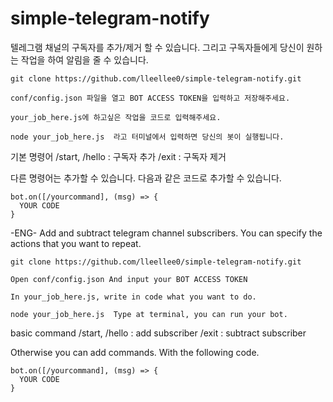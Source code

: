 # simple-telegram-notify

텔레그램 채널의 구독자를 추가/제거 할 수 있습니다. 그리고 구독자들에게 당신이 원하는 작업을 하여 알림을 줄 수 있습니다.

```
git clone https://github.com/lleellee0/simple-telegram-notify.git

conf/config.json 파일을 열고 BOT ACCESS TOKEN을 입력하고 저장해주세요.

your_job_here.js에 하고싶은 작업을 코드로 입력해주세요.

node your_job_here.js  라고 터미널에서 입력하면 당신의 봇이 실행됩니다.
```

기본 명령어
/start, /hello : 구독자 추가
/exit : 구독자 제거

다른 명령어는 추가할 수 있습니다.
다음과 같은 코드로 추가할 수 있습니다.
```
bot.on([/yourcommand], (msg) => {
  YOUR CODE
}
```



-ENG-
Add and subtract telegram channel subscribers. You can specify the actions that you want to repeat.

```
git clone https://github.com/lleellee0/simple-telegram-notify.git

Open conf/config.json And input your BOT ACCESS TOKEN

In your_job_here.js, write in code what you want to do.

node your_job_here.js  Type at terminal, you can run your bot.
```

basic command
/start, /hello : add subscriber
/exit : subtract subscriber

Otherwise you can add commands.
With the following code.
```
bot.on([/yourcommand], (msg) => {
  YOUR CODE
}
```
